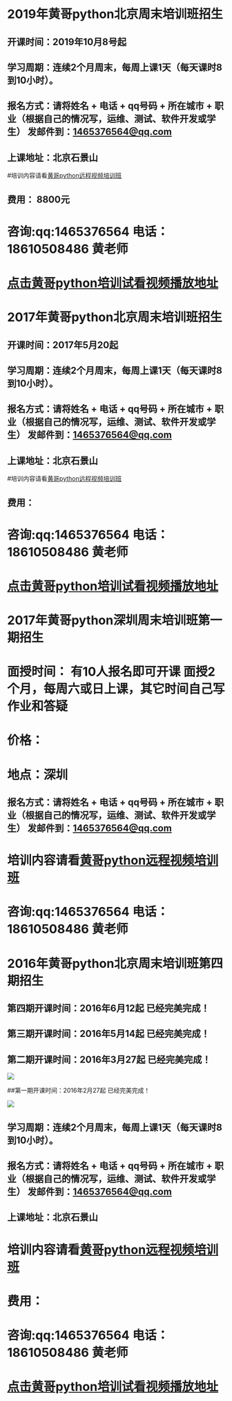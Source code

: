 # 2019年黄哥python北京周末培训班招生
## 开课时间：2019年10月8号起

## 学习周期：连续2个月周末，每周上课1天（每天课时8到10小时）。

## 报名方式：请将姓名 + 电话 + qq号码 + 所在城市 + 职业（根据自己的情况写，运维、测试、软件开发或学生） 发邮件到：1465376564@qq.com

## 上课地址：北京石景山
#培训内容请看[黄哥python远程视频培训班](https://github.com/pythonpeixun/article/blob/master/index.md)

## 费用：  8800元

# 咨询:qq:1465376564 电话：18610508486 黄老师

# [点击黄哥python培训试看视频播放地址](https://github.com/pythonpeixun/article/blob/master/python_shiping.md)


# 2017年黄哥python北京周末培训班招生
## 开课时间：2017年5月20起

## 学习周期：连续2个月周末，每周上课1天（每天课时8到10小时）。

## 报名方式：请将姓名 + 电话 + qq号码 + 所在城市 + 职业（根据自己的情况写，运维、测试、软件开发或学生） 发邮件到：1465376564@qq.com

## 上课地址：北京石景山
#培训内容请看[黄哥python远程视频培训班](https://github.com/pythonpeixun/article/blob/master/index.md)

## 费用：  

# 咨询:qq:1465376564 电话：18610508486 黄老师

# [点击黄哥python培训试看视频播放地址](https://github.com/pythonpeixun/article/blob/master/python_shiping.md)



# 2017年黄哥python深圳周末培训班第一期招生

# 面授时间： 有10人报名即可开课 面授2个月，每周六或日上课，其它时间自己写作业和答疑 
# 价格： 
# 地点：深圳 
## 报名方式：请将姓名 + 电话 + qq号码 + 所在城市 + 职业（根据自己的情况写，运维、测试、软件开发或学生） 发邮件到：1465376564@qq.com

# 培训内容请看[黄哥python远程视频培训班](https://github.com/pythonpeixun/article/blob/master/index.md)


# 咨询:qq:1465376564 电话：18610508486 黄老师



# 2016年黄哥python北京周末培训班第四期招生
## 第四期开课时间：2016年6月12起 已经完美完成！

## 第三期开课时间：2016年5月14起 已经完美完成！

## 第二期开课时间：2016年3月27起 已经完美完成！
![](second.JPG)

##第一期开课时间：2016年2月27起 已经完美完成！

![](pythonpeixun.JPG)

## 学习周期：连续2个月周末，每周上课1天（每天课时8到10小时）。

## 报名方式：请将姓名 + 电话 + qq号码 + 所在城市 + 职业（根据自己的情况写，运维、测试、软件开发或学生） 发邮件到：1465376564@qq.com

## 上课地址：北京石景山
# 培训内容请看[黄哥python远程视频培训班](https://github.com/pythonpeixun/article/blob/master/index.md)

# 费用：  

# 咨询:qq:1465376564 电话：18610508486 黄老师

# [点击黄哥python培训试看视频播放地址](https://github.com/pythonpeixun/article/blob/master/python_shiping.md)
